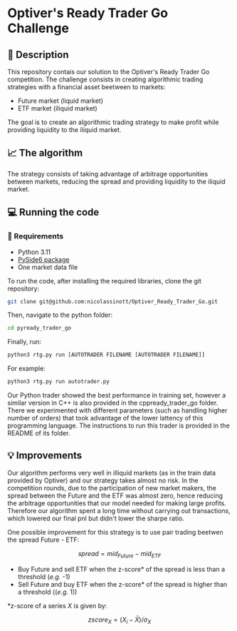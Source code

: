 # Optiver's Ready Trader Go Challenge

## :open_book: Description 

This repository contais our solution to the Optiver's Ready Trader Go competition. The challenge consists in creating algorithmic trading strategies with a financial asset beetween to markets: 

* Future market (liquid market)
* ETF market (iliquid market)

The goal is to create an algorithmic trading strategy to make profit while providing liquidity to the iliquid market.

## :chart_with_upwards_trend: The algorithm

The strategy consists of taking advantage of arbitrage opportunities between markets, reducing the spread and providing liquidity to the iliquid market. 

## :computer: Running the code

### :scroll: Requirements 

* Python 3.11
* [PySide6 package](https://pypi.org/project/PySide6/)
* One market data file 

To run the code, after installing the required libraries, clone the git repository:

``` bash
git clone git@github.com:nicolassinott/Optiver_Ready_Trader_Go.git
```

Then, navigate to the python folder:

``` bash
cd pyready_trader_go
```

Finally, run:

```bash
python3 rtg.py run [AUTOTRADER FILENAME [AUTOTRADER FILENAME]]
```

For example:

```bash
python3 rtg.py run autotrader.py
```

Our Python trader showed the best performance in training set, however a similar version in C++ is also provided in the cppready_trader_go folder. There we experimented with different parameters (such as handling higher number of orders) that took advantage of the lower lattency of this programming language. The instructions to run this trader is provided in the README of its folder.

## :bulb: Improvements

Our algorithm performs very well in illiquid markets (as in the train data provided by Optiver) 
and our strategy takes almost no risk. In the competition rounds, due to the participation of new market makers, the spread between the Future and the ETF was almost zero, hence reducing the arbitrage opportunities that our model needed for making large profits. Therefore our algorithm spent a long time without carrying out transactions, which lowered our final pnl but didn't lower the sharpe ratio.

One possible improvement for this strategy is to use pair trading beetwen the spread Future - ETF:

$$
    spread = mid_{Future} - mid_{ETF}
$$

* Buy Future and sell ETF when the z-score* of the spread is less than a threshold ($\textit{e.g.}$ -1)
* Sell Future and buy ETF when the z-score* of the spread is higher than a threshold (($\textit{e.g.}$ 1))

*z-score of a series ${X}$ is given by:

$$
    zscore_{X} = (X_i - \bar{X})/\sigma_{X}
$$
